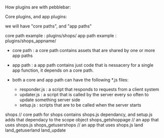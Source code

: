 How plugins are with pebblebar:



Core plugins, and app plugins:

   we will have "core paths", and "app paths"
   
   core path example : plugins/shops/
   app path example  : plugins/shops_appname/

   * core path : a core path contains assets that are shared by one or more app paths
   * app path : a app path contains just code that is nessacery for a single app function, it depends on a core path.
   
   * both a core and app path can have the following *.js files:
       * responder.js : a script that responds to requests from a client system
       * updater.js : a script that is called by the server every so often to update something server side
       * setup.js : scripts that are to be called when the server starts
   
   shops  // core path for shops contains shops.js dependancy, and setup.js adds that dependacy to the scope object
   shops_getshoppage   // an app that uses shops.js
   shops_getusershops  // an app that uses shops.js
   land
   land_getuserland
   land_update